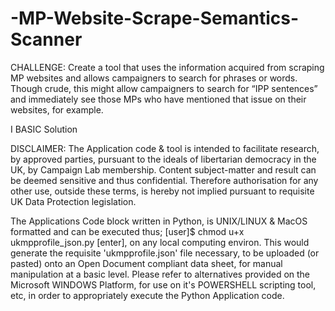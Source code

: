 # -MP-Website-Scrape-Semantics-Scanner
CHALLENGE: Create a tool that uses the information acquired from scraping MP websites and allows campaigners to search for phrases or words. Though crude, this might allow campaigners to search for “IPP sentences” and immediately see those MPs who have mentioned that issue on their websites, for example.

I BASIC Solution

DISCLAIMER: The Application code & tool is intended to facilitate research, by approved parties, pursuant to the ideals of libertarian democracy in the UK, by Campaign Lab membership. Content subject-matter and result can be deemed sensitive and thus confidential. Therefore authorisation for any other use, outside these terms, is hereby not implied pursuant to requisite UK Data Protection legislation.

The Applications Code block written in Python, is UNIX/LINUX & MacOS formatted and can be executed thus; [user]$ chmod u+x ukmpprofile_json.py [enter], on any local computing environ. This would generate the requisite 'ukmpprofile.json' file necessary, to be uploaded (or pasted) onto an Open  Document compliant data sheet, for manual manipulation at a basic level. Please refer to alternatives provided on the Microsoft WINDOWS Platform, for use on it's POWERSHELL scripting tool, etc, in order to appropriately execute the Python Application code.
